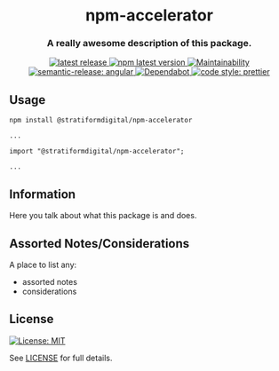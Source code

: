 <h1 align="center" style="border-bottom: none;">npm-accelerator</h1>
<h3 align="center">A really awesome description of this package.</h3>
<p align="center">
  <a href="https://github.com/stratiformdigital/npm-accelerator/releases/latest">
    <img alt="latest release" src="https://img.shields.io/github/release/stratiformdigital/npm-accelerator.svg">
  </a>
  <a href="https://www.npmjs.com/package/@stratiformdigital/npm-accelerator">
    <img alt="npm latest version" src="https://img.shields.io/npm/v/@stratiformdigital/npm-accelerator/latest.svg">
  </a>
  <a href="https://codeclimate.com/github/stratiformdigital/npm-accelerator/maintainability">
    <img alt="Maintainability" src="https://api.codeclimate.com/v1/badges/ed37d65c137b0d54c158/maintainability">
  </a>
  <a href="https://github.com/semantic-release/semantic-release">
    <img alt="semantic-release: angular" src="https://img.shields.io/badge/semantic--release-angular-e10079?logo=semantic-release">
  </a>
  <a href="https://dependabot.com/">
    <img alt="Dependabot" src="https://badgen.net/badge/Dependabot/enabled/green?icon=dependabot">
  </a>
  <a href="https://github.com/prettier/prettier">
    <img alt="code style: prettier" src="https://img.shields.io/badge/code_style-prettier-ff69b4.svg?style=flat-square">
  </a>
</p>

## Usage

```
npm install @stratiformdigital/npm-accelerator

...

import "@stratiformdigital/npm-accelerator";

...
```

## Information

Here you talk about what this package is and does.

## Assorted Notes/Considerations

A place to list any:

- assorted notes
- considerations

## License

[![License: MIT](https://img.shields.io/badge/License-MIT-blue.svg)](https://opensource.org/licenses/MIT)

See [LICENSE](LICENSE) for full details.
